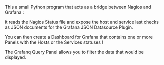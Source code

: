 This a small Python program that acts as a bridge between Nagios and Grafana :

it reads the Nagios Status file and expose the host and service last checks
as JSON documents for the Grafana JSON Datasource Plugin.

You can then create a Dashboard for Grafana that contains one or more Panels
with the Hosts or the Services statuses !

The Grafanq Query Panel allows you to filter the data that would be displayed.
